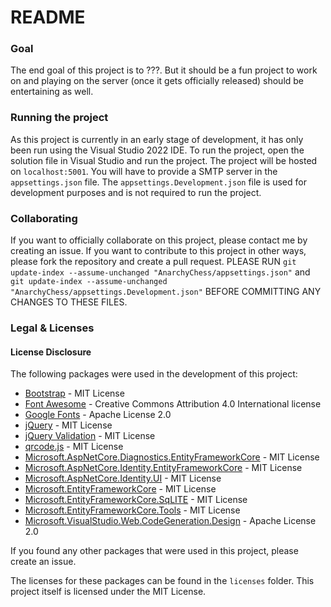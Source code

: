 # README
### Goal
The end goal of this project is to ???. But it should be a fun project to work on and playing on the server (once it gets officially released) should be entertaining as well.

### Running the project
As this project is currently in an early stage of development, it has only been run using the Visual Studio 2022 IDE. To run the project, open the solution file in Visual Studio and run the project. The project will be hosted on ```localhost:5001```. You will have to provide a SMTP server in the ```appsettings.json``` file. The ```appsettings.Development.json``` file is used for development purposes and is not required to run the project.

### Collaborating
If you want to officially collaborate on this project, please contact me by creating an issue. If you want to contribute to this project in other ways, please fork the repository and create a pull request. PLEASE RUN ````git update-index --assume-unchanged "AnarchyChess/appsettings.json"```` and ````git update-index --assume-unchanged "AnarchyChess/appsettings.Development.json"```` BEFORE COMMITTING ANY CHANGES TO THESE FILES.

### Legal & Licenses
#### License Disclosure
The following packages were used in the development of this project:
- [Bootstrap](https://getbootstrap.com/) - MIT License
- [Font Awesome](https://fontawesome.com/) - Creative Commons Attribution 4.0 International license
- [Google Fonts](https://fonts.google.com/) - Apache License 2.0
- [jQuery](https://jquery.com/) - MIT License
- [jQuery Validation](https://jqueryvalidation.org/) - MIT License
- [qrcode.js](https://davidshimjs.github.io/qrcodejs/) - MIT License
- [Microsoft.AspNetCore.Diagnostics.EntityFrameworkCore](https://www.nuget.org/packages/Microsoft.AspNetCore.Diagnostics.EntityFrameworkCore/) - MIT License
- [Microsoft.AspNetCore.Identity.EntityFrameworkCore](https://www.nuget.org/packages/Microsoft.AspNetCore.Identity.EntityFrameworkCore/) - MIT License
- [Microsoft.AspNetCore.Identity.UI](https://www.nuget.org/packages/Microsoft.AspNetCore.Identity.UI/) - MIT License
- [Microsoft.EntityFrameworkCore](https://www.nuget.org/packages/Microsoft.EntityFrameworkCore/) - MIT License
- [Microsoft.EntityFrameworkCore.SqLITE](https://www.nuget.org/packages/Microsoft.EntityFrameworkCore.Sqlite/) - MIT License
- [Microsoft.EntityFrameworkCore.Tools](https://www.nuget.org/packages/Microsoft.EntityFrameworkCore.Tools/) - MIT License
- [Microsoft.VisualStudio.Web.CodeGeneration.Design](https://www.nuget.org/packages/Microsoft.VisualStudio.Web.CodeGeneration.Design/) - Apache License 2.0

If you found any other packages that were used in this project, please create an issue.

The licenses for these packages can be found in the ```licenses``` folder.
This project itself is licensed under the MIT License.